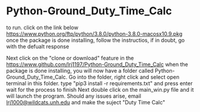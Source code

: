 # Python-Ground_Duty_Time_Calc
to run. 
click on the link below
https://www.python.org/ftp/python/3.8.0/python-3.8.0-macosx10.9.pkg
once the package is done installing, follow the instructios, if in doubt, go with the defualt response

Next click on the "clone or download" feature in the https://www.github.com/lrj1197/Python-Ground_Duty_Time_Calc
when the package is done installing, you will now have a folder called Python-Ground_Duty_Time_Calc. 
Go into the folder, right click and select open terminal in this folder. 
type "pip3 install -r requirements.txt" and press enter
wait for the process to finish
Next double click on the main_win.py file and it will launch the program. 
Should any issues arise, email lrj1000@wildcats.unh.edu and make the suject "Duty Time Calc"

